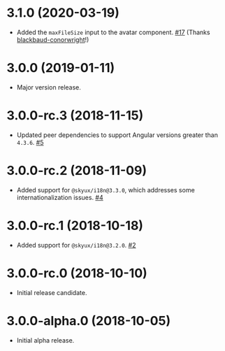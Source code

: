 # 3.1.0 (2020-03-19)

- Added the `maxFileSize` input to the avatar component. [#17](https://github.com/blackbaud/skyux-avatar/pull/17) (Thanks [blackbaud-conorwright](https://github.com/blackbaud-conorwright)!)

# 3.0.0 (2019-01-11)

- Major version release.

# 3.0.0-rc.3 (2018-11-15)

- Updated peer dependencies to support Angular versions greater than `4.3.6`. [#5](https://github.com/blackbaud/skyux-avatar/pull/5)

# 3.0.0-rc.2 (2018-11-09)

- Added support for `@skyux/i18n@3.3.0`, which addresses some internationalization issues. [#4](https://github.com/blackbaud/skyux-avatar/pull/4)

# 3.0.0-rc.1 (2018-10-18)

- Added support for `@skyux/i18n@3.2.0`. [#2](https://github.com/blackbaud/skyux-avatar/pull/2)

# 3.0.0-rc.0 (2018-10-10)

- Initial release candidate.

# 3.0.0-alpha.0 (2018-10-05)

- Initial alpha release.
